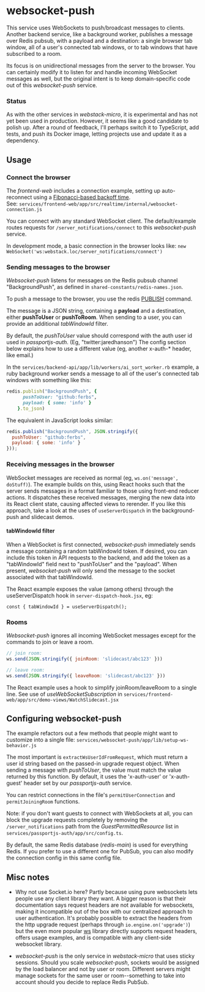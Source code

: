# websocket-push

This service uses WebSockets to push/broadcast messages to clients. Another backend service, like a background worker, publishes
 a message over Redis pubsub, with a payload and a destination: a single browser tab window, all of a user's connected tab windows, 
 or to tab windows that have subscribed to a room.

Its focus is on unidirectional messages from the server to the browser. You can certainly modify it to listen for and handle 
 incoming WebSocket messages as well, but the original intent is to keep domain-specific code out of this *websocket-push* service. 
              

### Status

As with the other services in *webstack-micro*, it is experimental and has not yet been used in production. However, it seems 
 like a good candidate to polish up. After a round of feedback, I'll perhaps switch it to TypeScript, add tests, and push 
 its Docker image, letting projects use and update it as a dependency.   


## Usage 

### Connect the browser

The *frontend-web* includes a connection example, setting up auto-reconnect using a [Fibonacci-based backoff time](https://github.com/MathieuTurcotte/node-backoff).  
See: `services/frontend-web/app/src/realtime/internal/websocket-connection.js`

You can connect with any standard WebSocket client. The default/example routes requests for `/server_notifications/connect` to this 
 *websocket-push* service. 
 
In development mode, a basic connection in the browser looks like: `new WebSocket('ws:webstack.loc/server_notifications/connect')` 
  
      
                                   
### Sending messages to the browser

*Websocket-push* listens for messages on the Redis pubsub channel "BackgroundPush", as defined in `shared-constants/redis-names.json`. 

To push a message to the browser, you use the redis [PUBLISH](https://redis.io/commands/publish) command.

The message is a JSON string, containing a **payload** and a destination, either **pushToUser** or **pushToRoom**. 
When sending to a user, you can provide an additional *tabWindowId* filter. 

By default, the *pushToUser* value should correspond with the auth user id used in *passportjs-auth*. (Eg, "twitter:jaredhanson") 
The config section below explains how to use a different value (eg, another x-auth-* header, like email.)    

In the `services/backend-api/app/lib/workers/ai_sort_worker.rb` example, a ruby background worker sends a message to all 
 of the user's connected tab windows with something like this:  

```ruby
redis.publish("BackgroundPush", {
      pushToUser: "github:ferbs",
      payload: { some: 'info' }
    }.to_json)
```

The equivalent in JavaScript looks similar:

```javascript
redis.publish("BackgroundPush", JSON.stringify({
  pushToUser: "github:ferbs",
  payload: { some: 'info' }
}));
```

### Receiving messages in the browser

WebSocket messages are received as normal (eg, `ws.on('message', doStuff)`). The example builds on this, using React hooks 
 such that the server sends messages in a format familiar to those using front-end reducer actions. It dispatches these received
 messages, merging the new data into its React client state, causing affected views to rerender. If you like this approach, 
 take a look at the uses of `useServerDispatch` in the background-push and slidecast demos.  


#### tabWindowId filter

When a WebSocket is first connected, *websocket-push* immediately sends a message containing a random tabWindowId token. If 
 desired, you can include this token in API requests to the backend, and add the token as a "tabWindowId" field next to "pushToUser" 
 and the "payload". When present, *websocket-push* will only send the message to the socket associated with that tabWindowId.    

The React example exposes the value (among others) through the useServerDispatch hook in `server-dispatch-hook.jsx`, eg:

    const { tabWindowId } = useServerDispatch(); 
 
  
### Rooms

*Websocket-push* ignores all incoming WebSocket messages except for the commands to join or leave a room.     
 
```javascript 
// join room:
ws.send(JSON.stringify({ joinRoom: 'slidecast/abc123' }))

// leave room:
ws.send(JSON.stringify({ leaveRoom: 'slidecast/abc123' }))
```

The React example uses a hook to simplify joinRoom/leaveRoom to a single line. See use of *useWebSocketSubscription* in 
 `services/frontend-web/app/src/demo-views/WatchSlidecast.jsx`  


## Configuring websocket-push

The example refactors out a few methods that people might want to customize into a single file: `services/websocket-push/app/lib/setup-ws-behavior.js` 

The most important is `extractWsUserIdFromRequest`, which must return a user id string based on the passed-in upgrade request 
 object. When sending a message with *pushToUser*, the value must match the value returned by this function. By default, it
 uses the 'x-auth-user' or 'x-auth-guest' header set by our *passportjs-auth* service.    

You can restrict connections in the file's `permitUserConnection` and `permitJoiningRoom` functions. 

Note: if you don't want guests to connect with WebSockets at all, you can block the upgrade requests completely by removing 
 the `/server_notifications` path from the *GuestPermittedResource* list in `services/passportjs-auth/app/src/config.ts`.       
                                                                                                         
By default, the same Redis database (*redis-main*) is used for everything Redis. If you prefer to use a different one for 
 PubSub, you can also modify the connection config in this same config file. 
  

## Misc notes

* Why not use Socket.io here? Partly because using pure websockets lets people use any client library they want. A bigger reason 
 is that their documentation says request headers are not available for websockets, making it incompatible out of the box with
 our centralized approach to user authentication. It's probably possible to extract the headers from the http upgrade request 
 (perhaps through `io.engine.on('upgrade')`) but the even more popular [ws](https://www.npmjs.com/package/ws) library directly 
 supports request headers, offers usage examples, and is compatible with any client-side websocket library.     

* *websocket-push* is the only service in *webstack-micro* that uses sticky sessions. Should you scale *websocket-push*, sockets 
 would be assigned by the load balancer and not by user or room. Different servers might manage sockets for the same user or 
 room--something to take into account should you decide to replace Redis PubSub.
